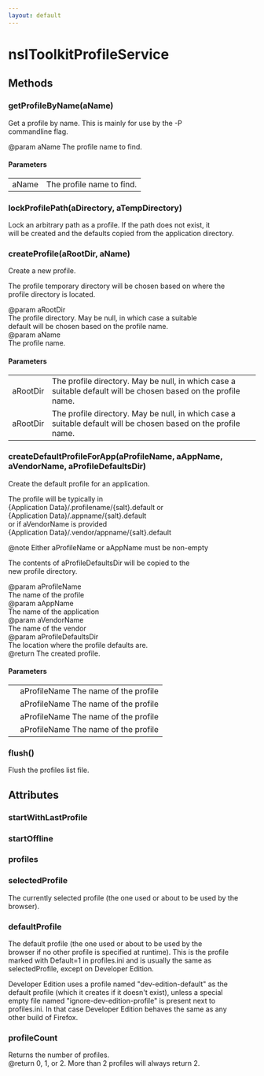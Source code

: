 ```yaml
---
layout: default
---
```


# nsIToolkitProfileService #

## Methods ##

### getProfileByName(aName) ###
  
Get a profile by name. This is mainly for use by the -P  
commandline flag.  
  
@param aName The profile name to find.  
  

#### Parameters ####

<table>

<tr>
<td>aName</td>
<td>The profile name to find.  
</td>
</tr>

</table>

### lockProfilePath(aDirectory, aTempDirectory) ###
  
Lock an arbitrary path as a profile. If the path does not exist, it  
will be created and the defaults copied from the application directory.  
  

### createProfile(aRootDir, aName) ###
  
Create a new profile.  
  
The profile temporary directory will be chosen based on where the  
profile directory is located.  
  
@param aRootDir  
       The profile directory. May be null, in which case a suitable  
       default will be chosen based on the profile name.  
@param aName  
       The profile name.  
  

#### Parameters ####

<table>

<tr>
<td>aRootDir</td>
<td>       The profile directory. May be null, in which case a suitable  
       default will be chosen based on the profile name.  
</td>
</tr>

<tr>
<td>aRootDir</td>
<td>       The profile directory. May be null, in which case a suitable  
       default will be chosen based on the profile name.  
</td>
</tr>

</table>

### createDefaultProfileForApp(aProfileName, aAppName, aVendorName, aProfileDefaultsDir) ###
  
Create the default profile for an application.  
  
The profile will be typically in  
{Application Data}/.profilename/{salt}.default or  
{Application Data}/.appname/{salt}.default  
or if aVendorName is provided  
{Application Data}/.vendor/appname/{salt}.default  
  
@note Either aProfileName or aAppName must be non-empty  
  
The contents of aProfileDefaultsDir will be copied to the  
new profile directory.  
  
@param  aProfileName  
        The name of the profile  
@param  aAppName  
        The name of the application  
@param  aVendorName  
        The name of the vendor  
@param  aProfileDefaultsDir  
        The location where the profile defaults are.  
@return The created profile.  
  

#### Parameters ####

<table>

<tr>
<td></td>
<td>aProfileName  
        The name of the profile  
</td>
</tr>

<tr>
<td></td>
<td>aProfileName  
        The name of the profile  
</td>
</tr>

<tr>
<td></td>
<td>aProfileName  
        The name of the profile  
</td>
</tr>

<tr>
<td></td>
<td>aProfileName  
        The name of the profile  
</td>
</tr>

</table>

### flush() ###
  
Flush the profiles list file.  
  

## Attributes ##

### startWithLastProfile ###

### startOffline ###

### profiles ###

### selectedProfile ###
  
The currently selected profile (the one used or about to be used by the  
browser).  
  

### defaultProfile ###
  
The default profile (the one used or about to be used by the  
browser if no other profile is specified at runtime). This is the profile  
marked with Default=1 in profiles.ini and is usually the same as  
selectedProfile, except on Developer Edition.  
  
Developer Edition uses a profile named "dev-edition-default" as the  
default profile (which it creates if it doesn't exist), unless a special  
empty file named "ignore-dev-edition-profile" is present next to  
profiles.ini. In that case Developer Edition behaves the same as any  
other build of Firefox.  
  

### profileCount ###
  
Returns the number of profiles.  
@return 0, 1, or 2. More than 2 profiles will always return 2.  
  

